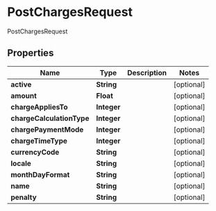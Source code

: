 

# PostChargesRequest

PostChargesRequest

## Properties

| Name | Type | Description | Notes |
|------------ | ------------- | ------------- | -------------|
|**active** | **String** |  |  [optional] |
|**amount** | **Float** |  |  [optional] |
|**chargeAppliesTo** | **Integer** |  |  [optional] |
|**chargeCalculationType** | **Integer** |  |  [optional] |
|**chargePaymentMode** | **Integer** |  |  [optional] |
|**chargeTimeType** | **Integer** |  |  [optional] |
|**currencyCode** | **String** |  |  [optional] |
|**locale** | **String** |  |  [optional] |
|**monthDayFormat** | **String** |  |  [optional] |
|**name** | **String** |  |  [optional] |
|**penalty** | **String** |  |  [optional] |



